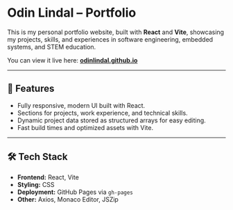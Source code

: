 # Odin Lindal – Portfolio

This is my personal portfolio website, built with **React** and **Vite**, showcasing my projects, skills, and experiences in software engineering, embedded systems, and STEM education.  

You can view it live here: **[odinlindal.github.io](https://odinlindal.github.io)**  

---

## 🚀 Features
- Fully responsive, modern UI built with React.
- Sections for projects, work experience, and technical skills.
- Dynamic project data stored as structured arrays for easy editing.
- Fast build times and optimized assets with Vite.

---

## 🛠️ Tech Stack
- **Frontend:** React, Vite
- **Styling:** CSS
- **Deployment:** GitHub Pages via `gh-pages`
- **Other:** Axios, Monaco Editor, JSZip
